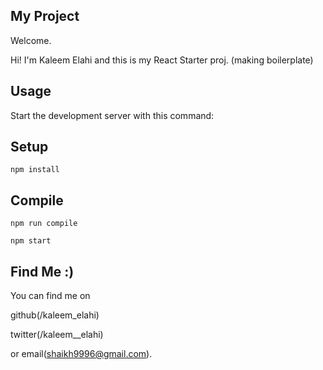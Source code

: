 My Project
---

Welcome.

Hi! I'm Kaleem Elahi and this is my React Starter proj. (making boilerplate)


Usage
---

Start the development server with this command:



Setup
---

```
npm install
```

 Compile
---

```
npm run compile
```

```
npm start
```


 Find Me :)
---

You can find me on

github(/kaleem_elahi)

twitter(/kaleem__elahi)

or email(shaikh9996@gmail.com).
